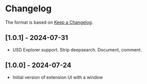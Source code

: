 # Changelog

The format is based on [Keep a Changelog](https://keepachangelog.com/en/1.0.0/).


## [1.0.1] - 2024-07-31
- USD Explorer support. Strip deepsearch. Document, comment.

## [1.0.0] - 2024-07-24
- Initial version of extension UI with a window
